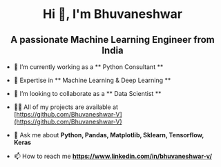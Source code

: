 <h1 align="center">Hi 👋, I'm Bhuvaneshwar</h1>
<h2 align="center">A passionate Machine Learning Engineer from India</h3>

- 🔭 I’m currently working as a ** Python Consultant **

- 🌱 Expertise in  ** Machine Learning & Deep Learning **

- 👯 I’m looking to collaborate as a ** Data Scientist **

- 👨‍💻 All of my projects are available at [https://github.com/Bhuvaneshwar-V](https://github.com/Bhuvaneshwar-V)

- 💬 Ask me about **Python, Pandas, Matplotlib, Sklearn, Tensorflow, Keras**

- 📫 How to reach me **https://www.linkedin.com/in/bhuvaneshwar-v/**
